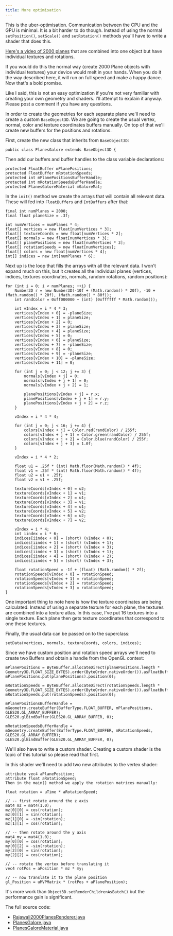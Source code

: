 ```yaml
---
title: More optimisation
---
```

This is the uber-optimisation. Communication between the CPU and the GPU is minimal. It is a bit harder to do though.
Instead of using the normal `setPosition()`, `setScale()` and `setRotation()` methods you'll have to write a shader that does this.

[Here's a video of 2000 planes](http://www.youtube.com/watch?feature=player_embedded&v=Iqg4U6yoabg) that are combined into one object but have individual textures and rotations.

If you would do this the normal way (create 2000 Plane objects with individual textures) your device would melt in your hands. When you do it the way described here, it will run on full speed and make a happy dance. Now that's a bold promise.

Like I said, this is not an easy optimization if you're not very familiar with creating your own geometry and shaders. I'll attempt to explain it anyway. Please post a comment if you have any questions.

In order to create the geometries for each separate plane we'll need to create a custom `BaseObject3D`. We are going to create the usual vertex, normal, color and texture coordinates buffers manually. On top of that we'll create new buffers for the positions and rotations.

First, create the new class that inherits from `BaseObject3D`:
```
public class PlanesGalore extends BaseObject3D {
```
Then add our buffers and buffer handles to the class variable declarations:
```
protected FloatBuffer mPlanePositions;
protected FloatBuffer mRotationSpeeds;
protected int mPlanePositionsBufferHandle;
protected int mRotationSpeedsBufferHandle;
protected PlanesGaloreMaterial mGaloreMat;
```
In the `init()` method we create the arrays that will contain all relevant data. These will fed into `FloatBuffers` and `IntBuffers` after that:
```
final int numPlanes = 2000;
final float planeSize = .3f;

int numVertices = numPlanes * 4;
float[] vertices = new float[numVertices * 3];
float[] textureCoords = new float[numVertices * 2];
float[] normals = new float[numVertices * 3];
float[] planePositions = new float[numVertices * 3];
float[] rotationSpeeds = new float[numVertices];
float[] colors = new float[numVertices * 4];
int[] indices = new int[numPlanes * 6];
```
Next up is the loop that fills the arrays with all the relevant data. I won't expand much on this, but it creates all the individual planes (vertices, indices, textures coordinates, normals, random rotations, random positions):
```
for (int i = 0; i < numPlanes; ++i) {
	Number3D r = new Number3D(-10f + (Math.random() * 20f), -10 + (Math.random() * 20f), (Math.random() * 80f));
	int randColor = 0xff000000 + (int) (0xffffff * Math.random());

	int vIndex = i * 4 * 3;
	vertices[vIndex + 0] = -planeSize;
	vertices[vIndex + 1] = planeSize;
	vertices[vIndex + 2] = 0;
	vertices[vIndex + 3] = planeSize;
	vertices[vIndex + 4] = planeSize;
	vertices[vIndex + 5] = 0;
	vertices[vIndex + 6] = planeSize;
	vertices[vIndex + 7] = -planeSize;
	vertices[vIndex + 8] = 0;
	vertices[vIndex + 9] = -planeSize;
	vertices[vIndex + 10] = -planeSize;
	vertices[vIndex + 11] = 0;

	for (int j = 0; j < 12; j += 3) {
		normals[vIndex + j] = 0;
		normals[vIndex + j + 1] = 0;
		normals[vIndex + j + 2] = 1;

		planePositions[vIndex + j] = r.x;
		planePositions[vIndex + j + 1] = r.y;
		planePositions[vIndex + j + 2] = r.z;
	}

	vIndex = i * 4 * 4;

	for (int j = 0; j < 16; j += 4) {
		colors[vIndex + j] = Color.red(randColor) / 255f;
		colors[vIndex + j + 1] = Color.green(randColor) / 255f;
		colors[vIndex + j + 2] = Color.blue(randColor) / 255f;
		colors[vIndex + j + 3] = 1.0f;
	}

	vIndex = i * 4 * 2;

	float u1 = .25f * (int) Math.floor(Math.random() * 4f);
	float v1 = .25f * (int) Math.floor(Math.random() * 4f);
	float u2 = u1 + .25f;
	float v2 = v1 + .25f;

	textureCoords[vIndex + 0] = u2;
	textureCoords[vIndex + 1] = v1;
	textureCoords[vIndex + 2] = u1;
	textureCoords[vIndex + 3] = v1;
	textureCoords[vIndex + 4] = u1;
	textureCoords[vIndex + 5] = v2;
	textureCoords[vIndex + 6] = u2;
	textureCoords[vIndex + 7] = v2;

	vIndex = i * 4;
	int iindex = i * 6;
	indices[iindex + 0] = (short) (vIndex + 0);
	indices[iindex + 1] = (short) (vIndex + 1);
	indices[iindex + 2] = (short) (vIndex + 3);
	indices[iindex + 3] = (short) (vIndex + 1);
	indices[iindex + 4] = (short) (vIndex + 2);
	indices[iindex + 5] = (short) (vIndex + 3);

	float rotationSpeed = -1f + (float) (Math.random() * 2f);
	rotationSpeeds[vIndex + 0] = rotationSpeed;
	rotationSpeeds[vIndex + 1] = rotationSpeed;
	rotationSpeeds[vIndex + 2] = rotationSpeed;
	rotationSpeeds[vIndex + 3] = rotationSpeed;
}
```
One important thing to note here is how the texture coordinates are being calculated. Instead of using a separate texture for each plane, the textures are combined into a texture atlas. In this case, I've put 16 textures into a single texture. Each plane then gets texture coordinates that correspond to one these textures.

Finally, the usual data can be passed on to the superclass:
```
setData(vertices, normals, textureCoords, colors, indices);
```
Since we have custom position and rotation speed arrays we'll need to create two Buffers and obtain a handle from the OpenGL context:
```
mPlanePositions = ByteBuffer.allocateDirect(planePositions.length * Geometry3D.FLOAT_SIZE_BYTES).order(ByteOrder.nativeOrder()).asFloatBuffer();
mPlanePositions.put(planePositions).position(0);

mRotationSpeeds = ByteBuffer.allocateDirect(rotationSpeeds.length * Geometry3D.FLOAT_SIZE_BYTES).order(ByteOrder.nativeOrder()).asFloatBuffer();
mRotationSpeeds.put(rotationSpeeds).position(0);

mPlanePositionsBufferHandle = mGeometry.createBuffer(BufferType.FLOAT_BUFFER, mPlanePositions, GLES20.GL_ARRAY_BUFFER);
GLES20.glBindBuffer(GLES20.GL_ARRAY_BUFFER, 0);

mRotationSpeedsBufferHandle = mGeometry.createBuffer(BufferType.FLOAT_BUFFER, mRotationSpeeds, GLES20.GL_ARRAY_BUFFER);
GLES20.glBindBuffer(GLES20.GL_ARRAY_BUFFER, 0);
```
We'll also have to write a custom shader. Creating a custom shader is the topic of this tutorial so please read that first.

In this shader we'll need to add two new attributes to the vertex shader:
```
attribute vec4 aPlanePosition;
attribute float aRotationSpeed;
Then in the main() method we apply the rotation matrices manually:

float rotation = uTime * aRotationSpeed;

// -- first rotate around the z axis
mat4 mz = mat4(1.0);
mz[0][0] = cos(rotation);
mz[0][1] = sin(rotation);
mz[1][0] = -sin(rotation);
mz[1][1] = cos(rotation);

// -- then rotate around the y axis
mat4 my = mat4(1.0);
my[0][0] = cos(rotation);
my[0][2] = -sin(rotation);
my[2][0] = sin(rotation);
my[2][2] = cos(rotation);

// -- rotate the vertex before translating it
vec4 rotPos = aPosition * mz * my;

// -- now translate it to the plane position
gl_Position = uMVPMatrix * (rotPos + aPlanePosition);
```
It's more work than `Object3D.setRenderChildrenAsBatch()` but the performance gain is significant.

The full source code:

* [Rajawali2000PlanesRenderer.java](https://github.com/MasDennis/RajawaliExamples/blob/master/src/com/monyetmabuk/rajawali/tutorials/Rajawali2000PlanesRenderer.java)
* [PlanesGalore.java](https://github.com/MasDennis/RajawaliExamples/blob/master/src/com/monyetmabuk/rajawali/tutorials/planes/PlanesGalore.java)
* [PlanesGaloreMaterial.java](https://github.com/MasDennis/RajawaliExamples/blob/master/src/com/monyetmabuk/rajawali/tutorials/planes/PlanesGaloreMaterial.java)